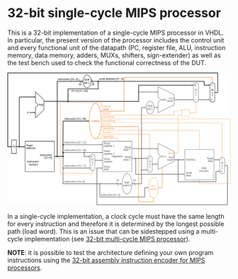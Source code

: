 # 32-bit single-cycle MIPS processor

This is a 32-bit implementation of a single-cycle MIPS processor in VHDL.
In particular, the present version of the processor includes the control unit and every functional unit of the datapath (PC, register file, ALU, instruction memory, data memory, adders, MUXs, shifters, sign-extender) as well as the test bench used to check the functional correctness of the DUT.

<p align="center"><img src="./MIPS32_single-cycle_diagram.png" width="700px"></img><p>

In a single-cycle implementation, a clock cycle must have the same length for every instruction and therefore it is determined by the longest possible path (load word).
This is an issue that can be sidestepped using a multi-cycle implementation (see [32-bit multi-cycle MIPS processor](https://github.com/david-palma/MIPS-32bit/tree/master/MIPS32_multi_cycle)).

**NOTE**: it is possible to test the architecture defining your own program instructions using the [32-bit assembly instruction encoder for MIPS processors](https://github.com/david-palma/MIPS-32bit/tree/master/MIPS32_encoder).

